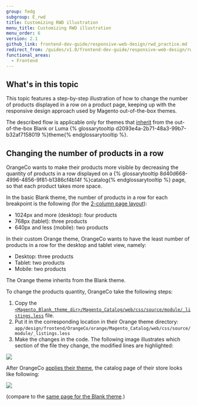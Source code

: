 ```yaml
---
group: fedg
subgroup: E_rwd
title: Customizing RWD illustration
menu_title: Customizing RWD illustration
menu_order: 6
version: 2.1
github_link: frontend-dev-guide/responsive-web-design/rwd_practice.md
redirect_from: /guides/v1.0/frontend-dev-guide/responsive-web-design/rwd_practice.html
functional_areas:
  - Frontend
---
```

<h2>What's in this topic</h2>
This topic features a step-by-step illustration of how to change the number of products displayed in a row on a product page, keeping up with the responsive design approach used by Magento out-of-the-box themes. 

The described flow is applicable only for themes that <a href="{{ page.baseurl }}/frontend-dev-guide/themes/theme-inherit.html" target="_blank">inherit</a> from the out-of-the-box Blank or Luma {% glossarytooltip d2093e4a-2b71-48a3-99b7-b32af7158019 %}theme{% endglossarytooltip %}.

<h2 id="rwd_practice">Changing the number of products in a row</h2>

OrangeCo wants to make their products more visible by decreasing the quantity of products in a row displayed on a {% glossarytooltip 8d40d668-4996-4856-9f81-b1386cf4b14f %}catalog{% endglossarytooltip %} page, so that each product takes more space.

In the basic Blank theme, the number of products in a row for each breakpoint is the following (for the <a href="{{ page.baseurl }}/frontend-dev-guide/layouts/layout-types.html#layout-types-page" target="_blank">2-column page layout</a>):

<ul>
<li>1024px and more (desktop): four products</li>
<li>768px (tablet): three products</li>
<li>640px and less (mobile): two products</li>
</ul>

In their custom Orange theme, OrangeCo wants to have the least number of products in a row for the desktop and tablet view, namely:
<ul>
<li>Desktop: three products</li>
<li>Tablet: two products</li>
<li>Mobile: two products</li>
</ul>

The Orange theme inherits from the Blank theme.

To change the products quantity, OrangeCo take the following steps:
<ol>
<li>Copy the <a href="{{ site.mage2000url }}app/design/frontend/Magento/blank/Magento_Catalog/web/css/source/module/_listings.less" target="_blank"><code>&lt;Magento_Blank_theme_dir>/Magento_Catalog/web/css/source/module/_listings.less</code></a> file.</li>
<li>Put it in the corresponding location in their Orange theme directory: <code>app/design/frontend/OrangeCo/orange/Magento_Catalog/web/css/source/module/_listings.less </code></li>
<li>Make the changes in the code. The following image illustrates which section of the file they change, the modified lines are highlighted:</li>
</ol>
<p><img src="{{ site.baseurl }}/common/images/rwd_pract1.png"></p>

After OrangeCo <a href="{{ page.baseurl }}/frontend-dev-guide/themes/theme-apply.html" target="_blank">applies their theme</a>, the catalog page of their store looks like following:

<p><img src="{{ site.baseurl }}/common/images/rwd_practice.jpg"></p>

(compare to the <a href="{{ page.baseurl }}/frontend-dev-guide/responsive-web-design/rwd_overview.html#fedg_rwd_blank_ex" target="_blank">same page for the Blank theme</a>.)
